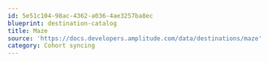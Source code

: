 ```yaml
---
id: 5e51c104-98ac-4362-a036-4ae3257ba8ec
blueprint: destination-catalog
title: Maze
source: 'https://docs.developers.amplitude.com/data/destinations/maze'
category: Cohort syncing
---
```

